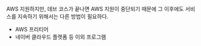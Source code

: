 AWS 지원하지만, 데브 코스가 끝나면 AWS 지원이 중단되기 때문에 그 이후에도 서비스를 지속하기 위해서는 다른 방법이 필요하다.
- AWS 프리티어
- 네이버 클라우드 플랫폼 등 이외 프로그램